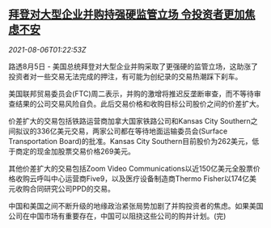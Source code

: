 <!--1628213463000-->
[拜登对大型企业并购持强硬监管立场 令投资者更加焦虑不安](https://cn.reuters.com/article/us-biden-giant-business-regs-0806-idCNKBS2F703I)
------

<div><i>2021-08-06T01:22:53Z</i></div><p>路透8月5日 - 美国总统拜登对大型企业并购采取了更强硬的监管立场，这助涨了投资者对一些交易无法完成的押注，有可能为创纪录的交易热潮踩下刹车。</p><p>美国联邦贸易委员会(FTC)周二表示，并购的激增将推迟反垄断审查，而不等待审查结果的公司交易风险自负。此后交易价格和收购目标公司股价之间的价差扩大。</p><p>价差扩大的交易包括铁路运营商加拿大国家铁路公司和Kansas City Southern之间拟议的336亿美元交易，两家公司都在等待地面运输委员会(Surface Transportation Board)的批准。Kansas City Southern目前股价为262美元，低于商定的现金加股票交易价格269美元。</p><p>其他价差扩大的交易包括Zoom Video Communications以近150亿美元全股票价格收购云呼叫中心运营商Five9，以及医疗设备制造商Thermo Fisher以174亿美元收购合同研究公司PPD的交易。</p><p>中国和美国之间不断升级的地缘政治紧张局势加剧了并购投资者的焦虑。如果美国公司在中国市场有重要存在，中国可以阻挠这些公司的购并计划。(完)</p>
